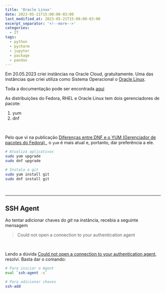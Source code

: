 ```yaml
---
title: 'Oracle Linux'
date: 2023-05-21T15:00:00-03:00
last_modified_at: 2023-05-21T15:00:00-03:00
excerpt_separator: '<!--more-->'
categories:
  - IT
tags:
  - python
  - pycharm
  - jupyter
  - package
  - pandas
---
```


Em 20.05.2023 criei instâncias na Oracle Cloud, gratuitamente. Uma das instâncias que criei utiliza como Sistema Operacional o [Oracle Linux](https://www.oracle.com/linux/).

Toda a documentação pode ser encontrada [aqui](https://docs.oracle.com/en/operating-systems/oracle-linux/9/)

As distribuições do Fedora, RHEL e Oracle Linux tem dois gerenciadores de pacote:

1. yum
2. dnf

<br>

Pelo que vi na publicação [Diferenças entre DNF e o YUM (Gerenciador de pacotes do Fedora) ](https://marcomapa.com/artigos/?p=1009), o `yum` é mais atual e, portanto, dar preferência a ele.

```bash
# Atualiza aplicativos
sudo yum upgrade
sudo dnf upgrade

# Instala o git
sudo yum install git
sudo dnf install git
```

<br>

---

## SSH Agent

Ao tentar adicionar chaves do _git_ na instância, recebia a seguinte mensagem

> Could not open a connection to your authentication agent

<br>

Lendo a dúvida [Could not open a connection to your authentication agent](https://stackoverflow.com/questions/17846529/could-not-open-a-connection-to-your-authentication-agent), resolvi. Basta dar o comando:

```bash
# Para iniciar o Agent
eval `ssh-agent -s`

# Para adicionar chaves
ssh-add
```
